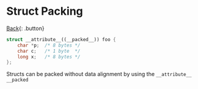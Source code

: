 # Struct Packing

[Back](../../index.md#c-cpp-compilers){: .button}

```cpp
struct __attribute__((__packed__)) foo {
    char *p;  /* 8 bytes */
    char c;   /* 1 byte  */
    long x;   /* 8 bytes */
};
```

Structs can be packed without data alignment by using the `__attribute__` `__packed`

